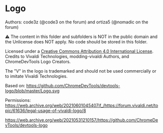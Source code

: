 # Logo

Authors: code3z (@code3 on the forum) and ortiza5 (@nomadic on the forum)

⚠️ The content in this folder and subfolders is NOT in the public domain and the
Unlicense does NOT apply.
No code should be stored in this folder.

Licensed under a [Creative Commons Attribution 4.0 International License](https://creativecommons.org/licenses/by/4.0/).
Credits to Vivaldi Technologies, modding-vivaldi Authors, and ChromeDevTools Logo Creators.

The "V" in the logo is trademarked and should not be used commercially or to imitate Vivaldi Technologies.

Based on:
https://github.com/ChromeDevTools/devtools-logo/blob/master/Logo.svg

Permissions:
https://web.archive.org/web/20210601045407if_/https://forum.vivaldi.net/topic/61636/legal-usage-of-vivaldi-logo/8

https://web.archive.org/web/20210531210157/https://github.com/ChromeDevTools/devtools-logo
